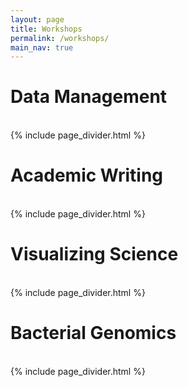```yaml
---
layout: page
title: Workshops
permalink: /workshops/
main_nav: true
---
```


# Data Management

<br>
 {% include page_divider.html %}
<br>

# Academic Writing

<br>
 {% include page_divider.html %}
<br>

# Visualizing Science

<br>
 {% include page_divider.html %}
<br>

# Bacterial Genomics

<br>
 {% include page_divider.html %}
<br>
